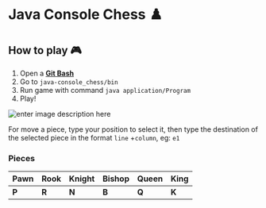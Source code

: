 
# Java Console Chess :chess_pawn:

## How to play :video_game:
1. Open a **[Git Bash](https://gitforwindows.org/)**
2. Go to `java-console_chess/bin`
3. Run game with command `java application/Program`
4. Play!

![enter image description here](https://user-images.githubusercontent.com/31264496/94511032-99da5900-01ee-11eb-9b56-325f2b36c3cc.gif)

For move a piece, type your position to select it, then type the destination of the selected piece in the format `line` +`column`, eg: `e1` 

### Pieces
| Pawn | Rook |  Knight | Bishop |  Queen | King |
|---|---|---|---|---|---|
| **P** | **R** | **N** | **B** | **Q** | **K** |


